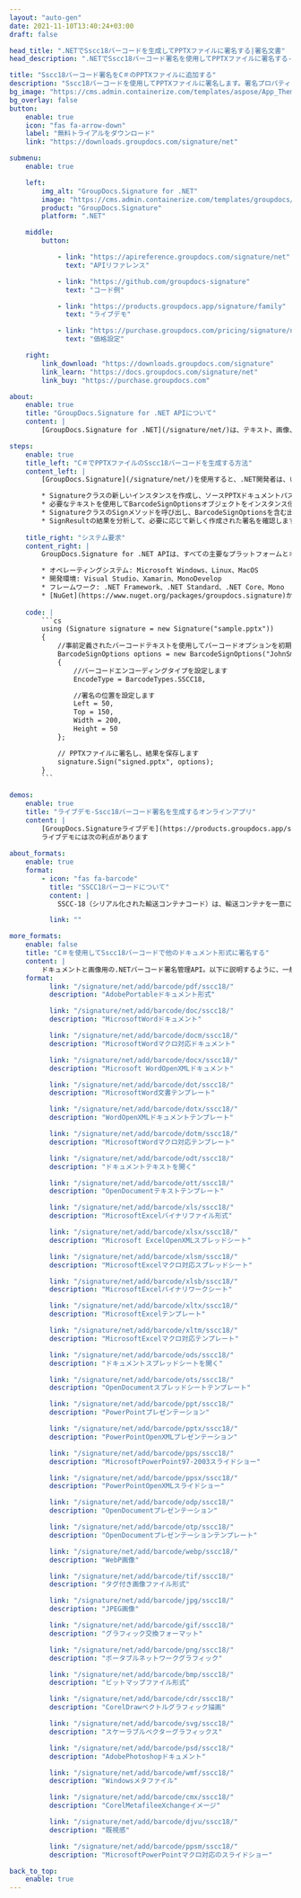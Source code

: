 ```yaml
---
layout: "auto-gen"
date: 2021-11-10T13:40:24+03:00
draft: false

head_title: ".NETでSscc18バーコードを生成してPPTXファイルに署名する|署名文書"
head_description: ".NETでSscc18バーコード署名を使用してPPTXファイルに署名する-人気のあるビジネスドキュメントや画像ファイル形式にバーコードを追加する."

title: "Sscc18バーコード署名をC＃のPPTXファイルに追加する"
description: "Sscc18バーコードを使用してPPTXファイルに署名します。署名プロパティを操作し、ニーズに合ったドキュメント内で高度な署名オプションを設定します."
bg_image: "https://cms.admin.containerize.com/templates/aspose/App_Themes/V3/images/bg/header1.png"
bg_overlay: false
button:
    enable: true
    icon: "fas fa-arrow-down"
    label: "無料トライアルをダウンロード"
    link: "https://downloads.groupdocs.com/signature/net"

submenu:
    enable: true

    left:
        img_alt: "GroupDocs.Signature for .NET"
        image: "https://cms.admin.containerize.com/templates/groupdocs/images/product-logos/90x90-noborder/groupdocs-signature-net.png"
        product: "GroupDocs.Signature"
        platform: ".NET"

    middle:
        button:

            - link: "https://apireference.groupdocs.com/signature/net"
              text: "APIリファレンス"

            - link: "https://github.com/groupdocs-signature"
              text: "コード例"

            - link: "https://products.groupdocs.app/signature/family"
              text: "ライブデモ"

            - link: "https://purchase.groupdocs.com/pricing/signature/net"
              text: "価格設定"

    right:
        link_download: "https://downloads.groupdocs.com/signature"
        link_learn: "https://docs.groupdocs.com/signature/net"
        link_buy: "https://purchase.groupdocs.com"

about:
    enable: true
    title: "GroupDocs.Signature for .NET APIについて"
    content: |
        [GroupDocs.Signature for .NET](/signature/net/)は、テキスト、画像、バーコード、スタンプ、フォームフィールド、QRコード、メタデータなどのさまざまな署名タイプを使用してデジタルドキュメントに電子署名するネイティブ.NETAPIです。ユーザーは、PDF、Microsoft Word、Excelワークシート、PowerPointプレゼンテーション、Adobe Photoshop、メタファイル、および画像ファイル形式内のデジタル署名を追加、編集、検証、削除、および検索でき、必要に応じて署名プロパティをカスタマイズするための追加サポートがあります。

steps:
    enable: true
    title_left: "C＃でPPTXファイルのSscc18バーコードを生成する方法"
    content_left: |
        [GroupDocs.Signature](/signature/net/)を使用すると、.NET開発者は、いくつかの簡単な手順を実行することで、アプリケーション内のPPTXファイルにSscc18バーコードを簡単に追加できます。

        * Signatureクラスの新しいインスタンスを作成し、ソースPPTXドキュメントパスをコンストラクターパラメーターとして渡します。
        * 必要なテキストを使用してBarcodeSignOptionsオブジェクトをインスタンス化し、EncodeTypeプロパティをSSCC18に設定します。
        * SignatureクラスのSignメソッドを呼び出し、BarcodeSignOptionsを含む出力PPTXファイル名を渡します。
        * SignResultの結果を分析して、必要に応じて新しく作成された署名を確認します。
        
    title_right: "システム要求"
    content_right: |
        GroupDocs.Signature for .NET APIは、すべての主要なプラットフォームとオペレーティングシステムでサポートされています。以下のコードを実行する前に、システムに次の前提条件がインストールされていることを確認してください。

        * オペレーティングシステム: Microsoft Windows、Linux、MacOS
        * 開発環境: Visual Studio、Xamarin、MonoDevelop
        * フレームワーク: .NET Framework、.NET Standard、.NET Core、Mono
        * [NuGet](https://www.nuget.org/packages/groupdocs.signature)からGroupDocs.Signaturefor.NETの最新バージョンをダウンロードします
        
    code: |
        ```cs
        using (Signature signature = new Signature("sample.pptx"))
        {
            //事前定義されたバーコードテキストを使用してバーコードオプションを初期化します
            BarcodeSignOptions options = new BarcodeSignOptions("JohnSmith")
            {
                //バーコードエンコーディングタイプを設定します
                EncodeType = BarcodeTypes.SSCC18,

                //署名の位置を設定します
                Left = 50,
                Top = 150,
                Width = 200,
                Height = 50
            };

            // PPTXファイルに署名し、結果を保存します 
            signature.Sign("signed.pptx", options);
        }
        ```
        
demos:
    enable: true
    title: "ライブデモ-Sscc18バーコード署名を生成するオンラインアプリ"
    content: |
        [GroupDocs.Signatureライブデモ](https://products.groupdocs.app/signature/family)サイトにアクセスして、今すぐPPTXファイルにSscc18バーコードを追加してください。  
        ライブデモには次の利点があります
        
about_formats:
    enable: true
    format:
        - icon: "fas fa-barcode"
          title: "SSCC18バーコードについて"
          content: |
            SSCC-18（シリアル化された輸送コンテナコード）は、輸送コンテナを一意に識別するために一般的に使用されます。

          link: ""

more_formats:
    enable: false
    title: "C＃を使用してSscc18バーコードで他のドキュメント形式に署名する"
    content: |
        ドキュメントと画像用の.NETバーコード署名管理API。以下に説明するように、一般的なファイル形式のいくつかにバーコード署名を追加します。
    format: 
          link: "/signature/net/add/barcode/pdf/sscc18/"
          description: "AdobePortableドキュメント形式"

          link: "/signature/net/add/barcode/doc/sscc18/"
          description: "MicrosoftWordドキュメント"

          link: "/signature/net/add/barcode/docm/sscc18/"
          description: "MicrosoftWordマクロ対応ドキュメント"

          link: "/signature/net/add/barcode/docx/sscc18/"
          description: "Microsoft WordOpenXMLドキュメント"

          link: "/signature/net/add/barcode/dot/sscc18/"
          description: "MicrosoftWord文書テンプレート"

          link: "/signature/net/add/barcode/dotx/sscc18/"
          description: "WordOpenXMLドキュメントテンプレート"

          link: "/signature/net/add/barcode/dotm/sscc18/"
          description: "MicrosoftWordマクロ対応テンプレート"       

          link: "/signature/net/add/barcode/odt/sscc18/"
          description: "ドキュメントテキストを開く"

          link: "/signature/net/add/barcode/ott/sscc18/"
          description: "OpenDocumentテキストテンプレート"

          link: "/signature/net/add/barcode/xls/sscc18/"
          description: "MicrosoftExcelバイナリファイル形式"

          link: "/signature/net/add/barcode/xlsx/sscc18/"
          description: "Microsoft ExcelOpenXMLスプレッドシート"

          link: "/signature/net/add/barcode/xlsm/sscc18/"
          description: "MicrosoftExcelマクロ対応スプレッドシート"

          link: "/signature/net/add/barcode/xlsb/sscc18/"
          description: "MicrosoftExcelバイナリワークシート"

          link: "/signature/net/add/barcode/xltx/sscc18/"
          description: "MicrosoftExcelテンプレート"

          link: "/signature/net/add/barcode/xltm/sscc18/"
          description: "MicrosoftExcelマクロ対応テンプレート"

          link: "/signature/net/add/barcode/ods/sscc18/"
          description: "ドキュメントスプレッドシートを開く"

          link: "/signature/net/add/barcode/ots/sscc18/"
          description: "OpenDocumentスプレッドシートテンプレート"

          link: "/signature/net/add/barcode/ppt/sscc18/"
          description: "PowerPointプレゼンテーション"

          link: "/signature/net/add/barcode/pptx/sscc18/"
          description: "PowerPointOpenXMLプレゼンテーション"

          link: "/signature/net/add/barcode/pps/sscc18/"
          description: "MicrosoftPowerPoint97-2003スライドショー"

          link: "/signature/net/add/barcode/ppsx/sscc18/"
          description: "PowerPointOpenXMLスライドショー"                              

          link: "/signature/net/add/barcode/odp/sscc18/"
          description: "OpenDocumentプレゼンテーション"

          link: "/signature/net/add/barcode/otp/sscc18/"
          description: "OpenDocumentプレゼンテーションテンプレート"

          link: "/signature/net/add/barcode/webp/sscc18/"
          description: "WebP画像"

          link: "/signature/net/add/barcode/tif/sscc18/"
          description: "タグ付き画像ファイル形式"

          link: "/signature/net/add/barcode/jpg/sscc18/"
          description: "JPEG画像"

          link: "/signature/net/add/barcode/gif/sscc18/"
          description: "グラフィック交換フォーマット"

          link: "/signature/net/add/barcode/png/sscc18/"
          description: "ポータブルネットワークグラフィック"

          link: "/signature/net/add/barcode/bmp/sscc18/"
          description: "ビットマップファイル形式"

          link: "/signature/net/add/barcode/cdr/sscc18/"
          description: "CorelDrawベクトルグラフィック描画"

          link: "/signature/net/add/barcode/svg/sscc18/"
          description: "スケーラブルベクターグラフィックス"

          link: "/signature/net/add/barcode/psd/sscc18/"
          description: "AdobePhotoshopドキュメント"

          link: "/signature/net/add/barcode/wmf/sscc18/"
          description: "Windowsメタファイル"        

          link: "/signature/net/add/barcode/cmx/sscc18/"
          description: "CorelMetafileeXchangeイメージ"

          link: "/signature/net/add/barcode/djvu/sscc18/"
          description: "既視感"

          link: "/signature/net/add/barcode/ppsm/sscc18/"
          description: "MicrosoftPowerPointマクロ対応のスライドショー"

back_to_top:
    enable: true
---
```

